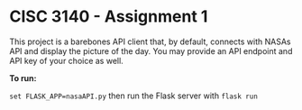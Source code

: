 # CISC 3140 - Assignment 1
This project is a barebones API client that, by default, connects with NASAs API and display the picture of the day. You may provide an API endpoint and API key of your choice as well.


**To run:**


`set FLASK_APP=nasaAPI.py` then run the Flask server with `flask run`
